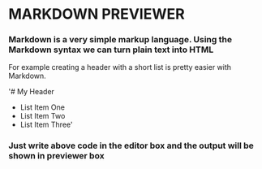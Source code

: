 
# MARKDOWN PREVIEWER

### Markdown is a very simple markup language. Using the Markdown syntax we can turn plain text into HTML

For example creating a header with a short list is pretty easier with Markdown.

'# My Header
- List Item One
- List Item Two
- List Item Three'

### Just write above code in the editor box and the output will be shown in previewer box 